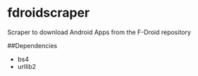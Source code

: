 fdroidscraper
=============

Scraper to download Android Apps from the F-Droid repository

##Dependencies
 - bs4
 - urllib2